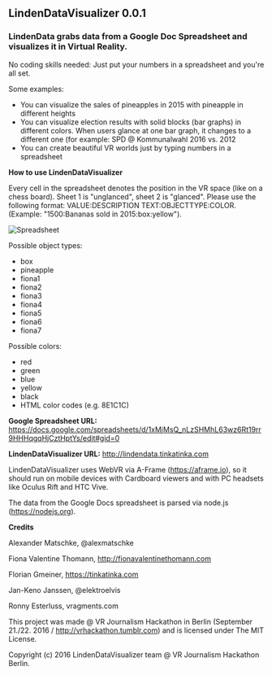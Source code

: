 ## LindenDataVisualizer 0.0.1

### LindenData grabs data from a Google Doc Spreadsheet and visualizes it in Virtual Reality.

No coding skills needed: Just put your numbers in a spreadsheet and you're all set. 

Some examples: 
-	You can visualize the sales of pineapples in 2015 with pineapple in different heights 
-	You can visualize election results with solid blocks (bar graphs) in different colors. When users glance at one bar graph, it changes to a different one (for example: SPD @ Kommunalwahl 2016 vs. 2012
-	You can create beautiful VR worlds just by typing numbers in a spreadsheet

**How to use LindenDataVisualizer**
 
Every cell in the spreadsheet denotes the position in the VR space (like on a chess board). Sheet 1 is "unglanced", sheet 2 is "glanced". Please use the following format: VALUE:DESCRIPTION TEXT:OBJECTTYPE:COLOR. (Example: "1500:Bananas sold in 2015:box:yellow").

![Spreadsheet](http://keno.w359.de/LindenDataVisualizer/spreadsheet.png)

Possible object types: 
- box
- pineapple
- fiona1
- fiona2
- fiona3
- fiona4
- fiona5
- fiona6
- fiona7

Possible colors:
- red
- green
- blue
- yellow
- black
- HTML color codes (e.g. 8E1C1C)

**Google Spreadsheet URL:** https://docs.google.com/spreadsheets/d/1xMjMsQ_nLzSHMhL63wz6Rt19rr9HHHqgqHjCztHptYs/edit#gid=0

**LindenDataVisualizer URL:**
http://lindendata.tinkatinka.com

LindenDataVisualizer uses WebVR via A-Frame (https://aframe.io), so it should run on mobile devices with Cardboard viewers and with PC headsets like Oculus Rift and HTC Vive.

The data from the Google Docs spreadsheet is parsed via node.js (https://nodejs.org).

**Credits**

Alexander Matschke, @alexmatschke

Fiona Valentine Thomann, http://fionavalentinethomann.com

Florian Gmeiner, https://tinkatinka.com

Jan-Keno Janssen, @elektroelvis

Ronny Esterluss, vragments.com

This project was made @ VR Journalism Hackathon in Berlin (September 21./22. 2016 / http://vrhackathon.tumblr.com) and is licensed under The MIT License.

Copyright (c) 2016 LindenDataVisualizer team @ VR Journalism Hackathon Berlin.
